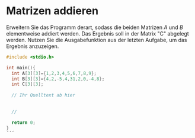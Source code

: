# Matrizen addieren

Erweitern Sie das Programm derart, sodass die beiden Matrizen *A* und *B* elementweise addiert werden.
Das Ergebnis soll in der Matrix "C" abgelegt werden.
Nutzen Sie die Ausgabefunktion aus der letzten Aufgabe, um das Ergebnis anzuzeigen.

```cpp
#include <stdio.h>

int main(){
  int A[3][3]={1,2,3,4,5,6,7,8,9};
  int B[3][3]={4,2,-5,4,31,2,0,-4,8};
  int C[3][3];
  
  // Ihr Quelltext ab hier
  
  
  //

  return 0;
}
´´´